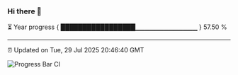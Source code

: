 ### Hi there 👋

⏳ Year progress { █████████████████▁▁▁▁▁▁▁▁▁▁▁▁▁ } 57.50 %

---

⏰ Updated on Tue, 29 Jul 2025 20:46:40 GMT

![Progress Bar CI](https://github.com/IshwaranRudhara/GIT-ACTION/workflows/Progress%20Bar%20CI/badge.svg)
